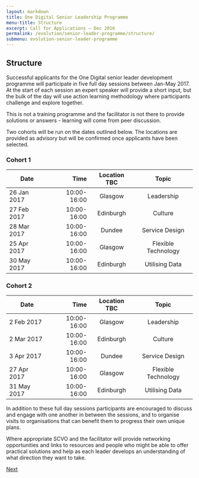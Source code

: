 ```yaml
---
layout: markdown
title: One Digital Senior Leadership Programme
menu-title: Structure
excerpt: Call for Applications – Dec 2016
permalink: /evolution/senior-leader-programme/structure/
submenu: evolution-senior-leader-programme
---
```


## Structure

Successful applicants for the One Digital senior leader development programme will participate in five full day sessions between Jan-May 2017. At the start of each session an expert speaker will provide a short input, but the bulk of the day will use action learning methodology where participants challenge and explore together.

This is not a training programme and the facilitator is not there to provide solutions or answers - learning will come from peer discussion.

Two cohorts will be run on the dates outlined below. The locations are provided as advisory but will be confirmed once applicants have been selected.

### Cohort 1

| Date          | Time          | Location TBC  | Topic               |
| ------------- | -------------:| :-----:       | :---------------:   |
| 26 Jan 2017   | 10:00-16:00   | Glasgow       | Leadership          |
| 27 Feb 2017   | 10:00-16:00   | Edinburgh     | Culture             |
| 28 Mar 2017   | 10:00-16:00   | Dundee        | Service Design      |
| 25 Apr 2017   | 10:00-16:00   | Glasgow       | Flexible Technology |
| 30 May 2017   | 10:00-16:00   | Edinburgh     | Utilising Data      |


### Cohort 2

| Date          | Time          | Location TBC  | Topic               |
| ------------- | -------------:| :-----:       | :---------------:   |
|  2 Feb 2017   | 10:00-16:00   | Glasgow       | Leadership          |
|  2 Mar 2017   | 10:00-16:00   | Edinburgh     | Culture             |
|  3 Apr 2017   | 10:00-16:00   | Dundee        | Service Design      |
| 27 Apr 2017   | 10:00-16:00   | Glasgow       | Flexible Technology |
| 31 May 2017   | 10:00-16:00   | Edinburgh     | Utilising Data      |

In addition to these full day sessions participants are encouraged to discuss and engage with one another in between the sessions, and to organise visits to organisations that can benefit them to progress their own unique plans.

Where appropriate SCVO and the facilitator will provide networking opportunities and links to resources and people who might be able to offer practical solutions and help as each leader develops an understanding of what direction they want to take.

<div class="section headingless">
    <a href="/evolution/senior-leader-programme/application-criteria/" class="btn btn-primary blue darken-4 white-text right">
        <i class="fa fa-pull-right fa-chevron-right"></i>
        Next
    </a>
</div>
